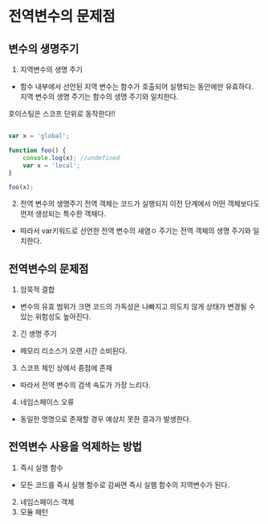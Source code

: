 # 전역변수의 문제점
## 변수의 생명주기
1. 지역변수의 생명 주기
- 함수 내부에서 선언된 지역 변수는 함수가 호출되어 실행되는 동안에만 유효하다. 지역 변수의 생명 주기는 함수의 생명 주기와 일치한다. 


호이스팅은 스코프 단위로 동작한다!!
```javascript

var x = 'global';

function foo() {
    console.log(x); //undefined
    var x = 'local';
}

foo(x);
```

2. 전역 변수의 생명주기
전역 객체는 코드가 실행되지 이전 단계에서 어떤 객체보다도 먼저 생성되는 특수한 객채다. 
- 따라서 var키워드로 선언한 전역 변수의 새염ㅇ 주기는 전역 객체의 생명 주기와 일치한다. 

## 전역변수의 문제점
1. 암묵적 결합
- 변수의 유효 범위가 크면 코드의 가독성은 나빠지고 의도치 않게 상태가 변경될 수 있는 위험성도 높아진다. 
2. 긴 생명 주기
- 메모리 리소스가 오랜 시간 소비된다. 

3. 스코프 체인 상에서 종점에 존재
- 따라서 전역 변수의 검색 속도가 가장 느리다.

4. 네임스페이스 오류
- 동일한 명명으로 존재할 경우 예상치 못한 결과가 발생한다. 

## 전역변수 사용을 억제하는 방법
1. 즉시 실행 함수
- 모든 코드를 즉시 실행 함수로 감싸면 즉시 실햄 함수의 지역변수가 된다. 
2. 네임스페이스 객체
3. 모듈 패턴